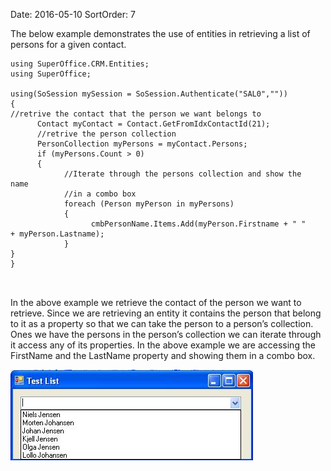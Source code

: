 Date: 2016-05-10
SortOrder: 7

The below example demonstrates the use of entities in retrieving a list of persons for a given contact.

```
using SuperOffice.CRM.Entities;
using SuperOffice;
 
using(SoSession mySession = SoSession.Authenticate("SAL0",""))
{
//retrive the contact that the person we want belongs to
      Contact myContact = Contact.GetFromIdxContactId(21);
      //retrive the person collection
      PersonCollection myPersons = myContact.Persons;
      if (myPersons.Count > 0)
      {
            //Iterate through the persons collection and show the
name
            //in a combo box
            foreach (Person myPerson in myPersons)
            {
                  cmbPersonName.Items.Add(myPerson.Firstname + " "
+ myPerson.Lastname);   
            }
}
}

 
```

In the above example we retrieve the contact of the person we want to retrieve. Since we are retrieving an entity it contains the person that belong to it as a property so that we can take the person to a person’s collection. Ones we have the persons in the person’s collection we can iterate through it access any of its properties. In the above example we are accessing the FirstName and the LastName property and showing them in a combo box. 

 <img src="../Get%20a%20list%20of%20people%20for%20a%20given%20contact_files/image001.jpg" width="388" height="145" /> 
